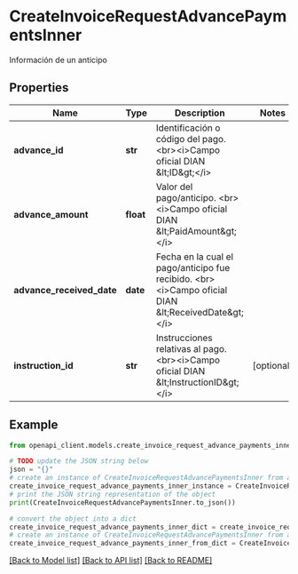 # CreateInvoiceRequestAdvancePaymentsInner

Información de un anticipo

## Properties

Name | Type | Description | Notes
------------ | ------------- | ------------- | -------------
**advance_id** | **str** | Identificación o código del pago. &lt;br&gt;&lt;i&gt;Campo oficial DIAN &amp;lt;ID&amp;gt;&lt;/i&gt; | 
**advance_amount** | **float** | Valor del pago/anticipo. &lt;br&gt;&lt;i&gt;Campo oficial DIAN &amp;lt;PaidAmount&amp;gt;&lt;/i&gt; | 
**advance_received_date** | **date** | Fecha en la cual el pago/anticipo fue recibido. &lt;br&gt;&lt;i&gt;Campo oficial DIAN &amp;lt;ReceivedDate&amp;gt;&lt;/i&gt; | 
**instruction_id** | **str** | Instrucciones relativas al pago. &lt;br&gt;&lt;i&gt;Campo oficial DIAN &amp;lt;InstructionID&amp;gt;&lt;/i&gt; | [optional] 

## Example

```python
from openapi_client.models.create_invoice_request_advance_payments_inner import CreateInvoiceRequestAdvancePaymentsInner

# TODO update the JSON string below
json = "{}"
# create an instance of CreateInvoiceRequestAdvancePaymentsInner from a JSON string
create_invoice_request_advance_payments_inner_instance = CreateInvoiceRequestAdvancePaymentsInner.from_json(json)
# print the JSON string representation of the object
print(CreateInvoiceRequestAdvancePaymentsInner.to_json())

# convert the object into a dict
create_invoice_request_advance_payments_inner_dict = create_invoice_request_advance_payments_inner_instance.to_dict()
# create an instance of CreateInvoiceRequestAdvancePaymentsInner from a dict
create_invoice_request_advance_payments_inner_from_dict = CreateInvoiceRequestAdvancePaymentsInner.from_dict(create_invoice_request_advance_payments_inner_dict)
```
[[Back to Model list]](../README.md#documentation-for-models) [[Back to API list]](../README.md#documentation-for-api-endpoints) [[Back to README]](../README.md)


